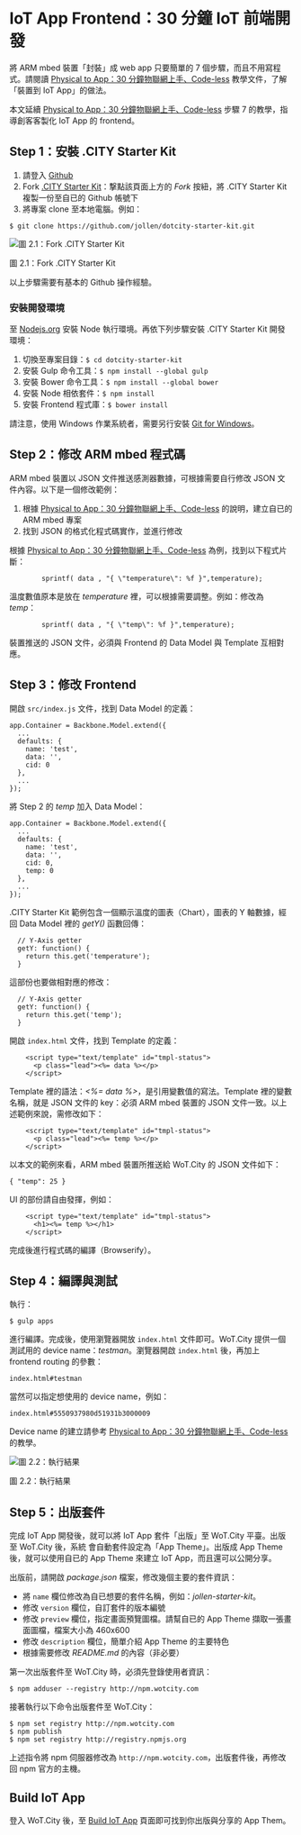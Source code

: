 # IoT App Frontend：30 分鐘 IoT 前端開發

將 ARM mbed 裝置「封裝」成 web app 只要簡單的 7 個步驟，而且不用寫程式。請閱讀 [Physical to App：30 分鐘物聯網上手、Code-less](http://wotcity.com/guide/hello-world/zh-tw) 教學文件，了解「裝置到 IoT App」的做法。

本文延續 [Physical to App：30 分鐘物聯網上手、Code-less](http://wotcity.com/guide/hello-world/zh-tw) 步驟 7 的教學，指導創客客製化 IoT App 的 frontend。

## Step 1：安裝 .CITY Starter Kit

1. 請登入 [Github](https://github.com/)
2. Fork [.CITY Starter Kit](https://github.com/wotcity/dotcity-starter-kit)：撃點該頁面上方的 *Fork* 按紐，將 .CITY Starter Kit 複製一份至自已的 Github 帳號下
3. 將專案 clone 至本地電腦。例如：

```
$ git clone https://github.com/jollen/dotcity-starter-kit.git
```

![圖 2.1：Fork .CITY Starter Kit](https://raw.githubusercontent.com/jollen/wotcity-guide/master/hello-iot-app/2.1.png)

圖 2.1：Fork .CITY Starter Kit

以上步驟需要有基本的 Github 操作經驗。

### 安裝開發環境

至 [Nodejs.org](http://nodejs.org/) 安裝 Node 執行環境。再依下列步驟安裝 .CITY Starter Kit 開發環境：

1. 切換至專案目錄：`$ cd dotcity-starter-kit`
2. 安裝 Gulp 命令工具：`$ npm install --global gulp`
3. 安裝 Bower 命令工具：`$ npm install --global bower`
4. 安裝 Node 相依套件：`$ npm install`
5. 安裝 Frontend 程式庫：`$ bower install`

請注意，使用 Windows 作業系統者，需要另行安裝 [Git for Windows](https://msysgit.github.io/)。

## Step 2：修改 ARM mbed 程式碼

ARM mbed 裝置以 JSON 文件推送感測器數據，可根據需要自行修改 JSON 文件內容。以下是一個修改範例：

1. 根據 [Physical to App：30 分鐘物聯網上手、Code-less](http://wotcity.com/guide/hello-world/zh-tw) 的說明，建立自已的 ARM mbed 專案
2. 找到 JSON 的格式化程式碼實作，並進行修改

根據 [Physical to App：30 分鐘物聯網上手、Code-less](http://wotcity.com/guide/hello-world/zh-tw) 為例，找到以下程式片斷：

```
        sprintf( data , "{ \"temperature\": %f }",temperature);
```

溫度數值原本是放在 *temperature* 裡，可以根據需要調整。例如：修改為 *temp*：

```
        sprintf( data , "{ \"temp\": %f }",temperature);
```

裝置推送的 JSON 文件，必須與 Frontend 的 Data Model 與 Template 互相對應。

## Step 3：修改 Frontend

開啟 `src/index.js` 文件，找到 Data Model 的定義：

```
app.Container = Backbone.Model.extend({
  ...
  defaults: {
    name: 'test',
    data: '',
    cid: 0
  },
  ...
});
```

將 Step 2 的 *temp* 加入 Data Model：

```
app.Container = Backbone.Model.extend({
  ...
  defaults: {
    name: 'test',
    data: '',
    cid: 0,
    temp: 0
  },
  ...
});
```
.CITY Starter Kit 範例包含一個顯示溫度的圖表（Chart），圖表的 Y 軸數據，經回 Data Model 裡的 *getY()* 函數回傳：

```
  // Y-Axis getter
  getY: function() {
    return this.get('temperature');
  }
```

這部份也要做相對應的修改：

```
  // Y-Axis getter
  getY: function() {
    return this.get('temp');
  }
```

開啟 `index.html` 文件，找到 Template 的定義：

```
    <script type="text/template" id="tmpl-status">
      <p class="lead"><%= data %></p>
    </script>
```

Template 裡的語法：*<%= data %>*，是引用變數值的寫法。Template 裡的變數名稱，就是 JSON 文件的 key：必須 ARM mbed 裝置的 JSON 文件一致。以上述範例來說，需修改如下：

```
    <script type="text/template" id="tmpl-status">
      <p class="lead"><%= temp %></p>
    </script>
```

以本文的範例來看，ARM mbed 裝置所推送給 WoT.City 的 JSON 文件如下：

```
{ "temp": 25 }
```

UI 的部份請自由發揮，例如：

```
    <script type="text/template" id="tmpl-status">
      <h1><%= temp %></h1>
    </script>
```

完成後進行程式碼的編譯（Browserify）。

## Step 4：編譯與測試

執行：

```
$ gulp apps
```

進行編譯。完成後，使用瀏覽器開放 `index.html` 文件即可。WoT.City 提供一個測試用的 device name：*testman*。瀏覽器開啟 `index.html` 後，再加上 frontend routing 的參數：

```
index.html#testman
```

當然可以指定想使用的 device name，例如：

```
index.html#5550937980d51931b3000009
```

Device name 的建立請參考 [Physical to App：30 分鐘物聯網上手、Code-less](http://wotcity.com/guide/hello-world/zh-tw) 的教學。


![圖 2.2：執行結果](https://raw.githubusercontent.com/jollen/wotcity-guide/master/hello-iot-app/2.2.png)

圖 2.2：執行結果

## Step 5：出版套件

完成 IoT App 開發後，就可以將 IoT App 套件「出版」至 WoT.City 平臺。出版至 WoT.City 後，系統 會自動套件設定為「App Theme」。出版成 App Theme 後，就可以使用自已的 App Theme 來建立 IoT App，而且還可以公開分享。

出版前，請開啟 *package.json* 檔案，修改幾個主要的套件資訊：

* 將 `name` 欄位修改為自已想要的套件名稱，例如：*jollen-starter-kit*。
* 修改 `version` 欄位，自訂套件的版本編號
* 修改 `preview` 欄位，指定畫面預覽圖檔。請幫自已的 App Theme 擷取一張畫面圖檔，檔案大小為 460x600
* 修改 `description` 欄位，簡單介紹 App Theme 的主要特色
* 根據需要修改 *README.md* 的內容（非必要）

第一次出版套件至 WoT.City 時，必須先登錄使用者資訊：

```
$ npm adduser --registry http://npm.wotcity.com
```

接著執行以下命令出版套件至 WoT.City：

```
$ npm set registry http://npm.wotcity.com
$ npm publish
$ npm set registry http://registry.npmjs.org
```

上述指令將 npm 伺服器修改為 `http://npm.wotcity.com`，出版套件後，再修改回 npm 官方的主機。

## Build IoT App

登入 WoT.City 後，至 [Build IoT App](http://wotcity.com/account/liveapp) 頁面即可找到你出版與分享的 App Them。
